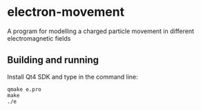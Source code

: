 electron-movement
=================

A program for modelling a charged particle movement in different electromagnetic fields

Building and running
--------------------

Install Qt4 SDK and type in the command line:

    qmake e.pro
    make
    ./e
    

